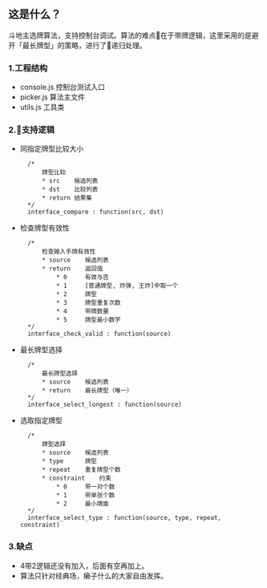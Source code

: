 ## 这是什么？
斗地主选牌算法，支持控制台调试。算法的难点在于带牌逻辑，这里采用的是避开「最长牌型」的策略，进行了递归处理。

### 1.工程结构

* console.js    控制台测试入口
* picker.js     算法主文件
* utils.js      工具类

### 2.支持逻辑

* 同指定牌型比较大小

        /*
            牌型比较
            * src    候选列表
            * dst    比较列表
            * return 结果集
        */
        interface_compare : function(src, dst)

* 检查牌型有效性

        /*
            检查输入手牌有效性
            * source    候选列表
            * return    返回值
                * 0     有效与否
                * 1     [普通牌型, 炸弹, 王炸]中取一个
                * 2     牌型
                * 3     牌型重复次数
                * 4     带牌数量
                * 5     牌型最小数字
        */
        interface_check_valid : function(source)

* 最长牌型选择

        /*
            最长牌型选择
            * source    候选列表
            * return    最长牌型（唯一）
        */
        interface_select_longest : function(source)

* 选取指定牌型

        /*
            牌型选择
            * source    候选列表
            * type      牌型
            * repeat    重复牌型个数
            * constraint    约束
                * 0     带一对个数
                * 1     带单张个数
                * 2     最小牌面
        */
        interface_select_type : function(source, type, repeat, constraint)

### 3.缺点

* 4带2逻辑还没有加入，后面有空再加上。
* 算法只针对经典场，癞子什么的大家自由发挥。